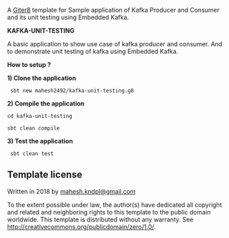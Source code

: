 A [Giter8][g8] template for Sample application of Kafka Producer and Consumer and its unit testing using Embedded Kafka.

**KAFKA-UNIT-TESTING**

A basic application to show use case of kafka producer and consumer. And to demonstrate unit testing of kafka using Embedded Kafka.

**How to setup ?**

**1) Clone the application**

` sbt new mahesh2492/kafka-unit-testing.g8`

**2) Compile the application**

`cd kafka-unit-testing`

 `sbt clean compile `
 
 **3) Test the application**
 
 ` sbt clean test`


Template license
----------------
Written in 2018 by <Mahesh Chand> <mahesh.kndpl@gmail.com>

To the extent possible under law, the author(s) have dedicated all copyright and related
and neighboring rights to this template to the public domain worldwide.
This template is distributed without any warranty. See <http://creativecommons.org/publicdomain/zero/1.0/>.

[g8]: http://www.foundweekends.org/giter8/
